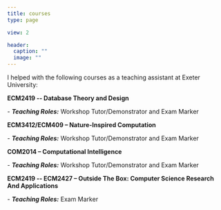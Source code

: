 ```yaml
---
title: courses
type: page

view: 2

header:
  caption: ""
  image: ""
---
```


I helped with the following courses as a teaching assistant at Exeter University:

<!-- <p style="text-align:left;">The University of Exeter<span style="float:right;">Exeter, UK</span></p> -->


**ECM2419 -- Database Theory and Design**

\- ***Teaching Roles:***  Workshop Tutor/Demonstrator and Exam Marker

**ECM3412/ECM409 – Nature-Inspired Computation**

\- ***Teaching Roles:***  Workshop Tutor/Demonstrator and Exam Marker

**COM2014 – Computational Intelligence**

\- ***Teaching Roles:***  Workshop Tutor/Demonstrator and Exam Marker

**ECM2419 -- ECM2427 – Outside The Box: Computer Science Research And Applications**

\- ***Teaching Roles:***  Exam Marker
